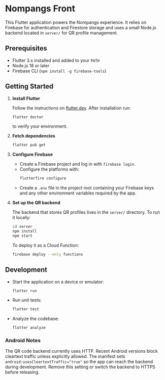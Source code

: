 # Nompangs Front

This Flutter application powers the Nompangs experience. It relies on Firebase for authentication and Firestore storage and uses a small Node.js backend located in `server/` for QR profile management.

## Prerequisites

- Flutter 3.x installed and added to your `PATH`
- Node.js 18 or later
- Firebase CLI (`npm install -g firebase-tools`)

## Getting Started

1. **Install Flutter**

   Follow the instructions on [flutter.dev](https://flutter.dev/docs/get-started/install). After installation run:
   ```bash
   flutter doctor
   ```
   to verify your environment.

2. **Fetch dependencies**
   ```bash
   flutter pub get
   ```

3. **Configure Firebase**

   - Create a Firebase project and log in with `firebase login`.
   - Configure the platforms with:
     ```bash
     flutterfire configure
     ```
   - Create a `.env` file in the project root containing your Firebase keys and any other environment variables required by the app.

4. **Set up the QR backend**

   The backend that stores QR profiles lives in the `server/` directory.
   To run it locally:
   ```bash
   cd server
   npm install
   npm start
   ```
   To deploy it as a Cloud Function:
   ```bash
   firebase deploy --only functions
   ```

## Development

- Start the application on a device or emulator:
  ```bash
  flutter run
  ```

- Run unit tests:
  ```bash
  flutter test
  ```

- Analyze the codebase:
  ```bash
  flutter analyze
  ```

### Android Notes

The QR code backend currently uses HTTP. Recent Android versions block cleartext traffic unless explicitly allowed. The manifest sets `android:usesCleartextTraffic="true"` so the app can reach the backend during development. Remove this setting or switch the backend to HTTPS before releasing.
